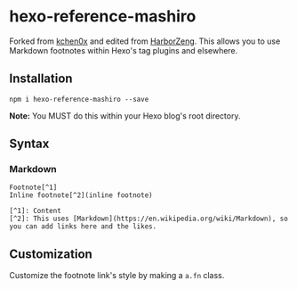 # hexo-reference-mashiro

Forked from [kchen0x](https://github.com/kchen0x/hexo-reference) and edited from [HarborZeng](https://github.com/HarborZeng/hexo-reference/blob/master/src/footnotes.js). This allows you to use Markdown footnotes within Hexo's tag plugins and elsewhere.

## Installation

```
npm i hexo-reference-mashiro --save
```

**Note:** You MUST do this within your Hexo blog's root directory.

## Syntax

### Markdown

```
Footnote[^1]
Inline footnote[^2](inline footnote)

[^1]: Content
[^2]: This uses [Markdown](https://en.wikipedia.org/wiki/Markdown), so you can add links here and the likes.
```

## Customization

Customize the footnote link's style by making a `a.fn` class.
